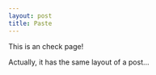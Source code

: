 ```yaml
---
layout: post
title: Paste
---
```


This is an check page!

Actually, it has the same layout of a post...
